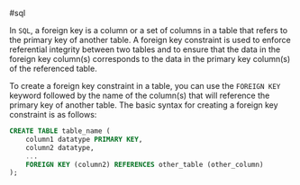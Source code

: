 #sql 

In `SQL`, a foreign key is a column or a set of columns in a table that refers to the primary key of another table. A foreign key constraint is used to enforce referential integrity between two tables and to ensure that the data in the foreign key column(s) corresponds to the data in the primary key column(s) of the referenced table.

To create a foreign key constraint in a table, you can use the `FOREIGN KEY` keyword followed by the name of the column(s) that will reference the primary key of another table. The basic syntax for creating a foreign key constraint is as follows:

```sql
CREATE TABLE table_name (
	column1 datatype PRIMARY KEY,
	column2 datatype,
	...
	FOREIGN KEY (column2) REFERENCES other_table (other_column)
);
```